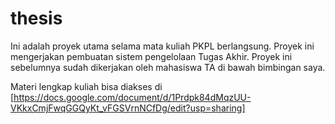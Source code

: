 # thesis

Ini adalah proyek utama selama mata kuliah PKPL berlangsung. Proyek ini mengerjakan pembuatan sistem pengelolaan Tugas Akhir. Proyek ini sebelumnya sudah dikerjakan oleh mahasiswa TA di bawah bimbingan saya.

Materi lengkap kuliah bisa diakses di [https://docs.google.com/document/d/1Prdpk84dMqzUU-VKkxCmjFwqGGQyKt_vFGSVrnNCfDg/edit?usp=sharing] 
